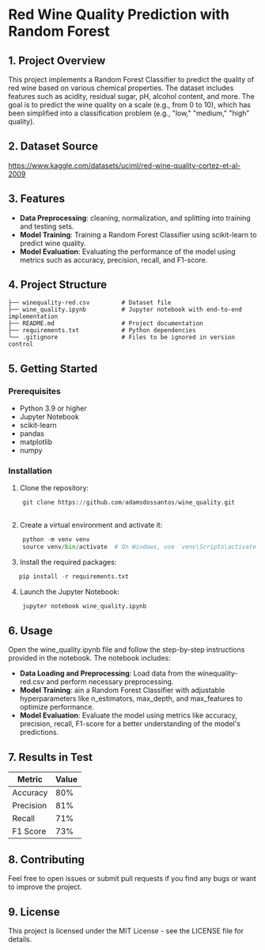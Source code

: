 # Red Wine Quality Prediction with Random Forest


## 1. Project Overview

This project implements a Random Forest Classifier to predict the quality of red wine based on various chemical properties. The dataset includes features such as acidity, residual sugar, pH, alcohol content, and more. The goal is to predict the wine quality on a scale (e.g., from 0 to 10), which has been simplified into a classification problem (e.g., "low," "medium," "high" quality).


## 2. Dataset Source

https://www.kaggle.com/datasets/uciml/red-wine-quality-cortez-et-al-2009


## 3. Features
- **Data Preprocessing**:  cleaning, normalization, and splitting into training and testing sets.
- **Model Training**: Training a Random Forest Classifier using scikit-learn to predict wine quality.
- **Model Evaluation**: Evaluating the performance of the model using metrics such as accuracy, precision, recall, and F1-score.


## 4. Project Structure
    ├── winequality-red.csv         # Dataset file 
    ├── wine_quality.ipynb          # Jupyter notebook with end-to-end implementation
    ├── README.md                   # Project documentation
    ├── requirements.txt            # Python dependencies
    └── .gitignore                  # Files to be ignored in version control

## 5. Getting Started

### Prerequisites
- Python 3.9 or higher
- Jupyter Notebook
- scikit-learn
- pandas
- matplotlib
- numpy

### Installation
1. Clone the repository:

```python
    git clone https://github.com/adamsdossantos/wine_quality.git
    
```
2. Create a virtual environment and activate it:
```python
    python -m venv venv
    source venv/bin/activate  # On Windows, use `venv\Scripts\activate`
```

3. Install the required packages:
```python
   pip install -r requirements.txt
```

4. Launch the Jupyter Notebook:
```python
    jupyter notebook wine_quality.ipynb
```
## 6. Usage

Open the wine_quality.ipynb file and follow the step-by-step instructions provided in the notebook. The notebook includes:

- **Data Loading and Preprocessing**: Load data from the winequality-red.csv and perform necessary preprocessing.
- **Model Training**: ain a Random Forest Classifier with adjustable hyperparameters like n_estimators, max_depth, and max_features to optimize performance.
- **Model Evaluation**: Evaluate the model using metrics like accuracy, precision, recall, F1-score for a better understanding of the model's predictions.


## 7. Results in Test
| Metric    |  Value |
|-----------|--------|
| Accuracy  |  80%   |
| Precision |  81%   |
| Recall    |  71%   |
| F1 Score  |  73%   |

## 8. Contributing

Feel free to open issues or submit pull requests if you find any bugs or want to improve the project.

## 9. License

This project is licensed under the MIT License - see the LICENSE file for details.







